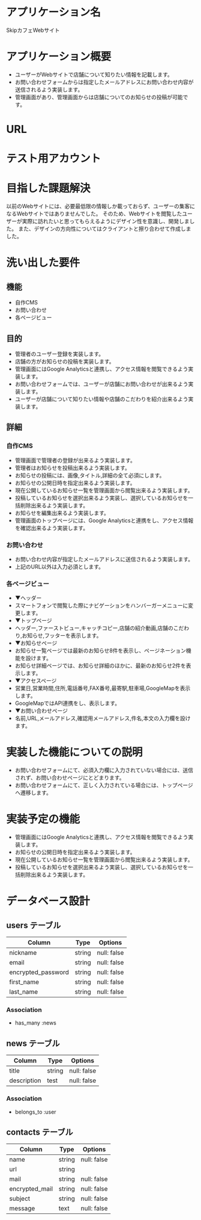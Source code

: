 # アプリケーション名

SkipカフェWebサイト


# アプリケーション概要

- ユーザーがWebサイトで店舗について知りたい情報を記載します。
- お問い合わせフォームからは指定したメールアドレスにお問い合わせ内容が送信されるよう実装します。
- 管理画面があり、管理画面からは店舗についてのお知らせの投稿が可能です。


# URL


# テスト用アカウント


# 目指した課題解決

以前のWebサイトには、必要最低限の情報しか載っておらず、ユーザーの集客になるWebサイトではありませんでした。
そのため、Webサイトを閲覧したユーザーが実際に訪れたいと思ってもらえるようにデザイン性を意識し、開発しました。
また、デザインの方向性についてはクライアントと擦り合わせて作成しました。


# 洗い出した要件

## 機能

- 自作CMS
- お問い合わせ
- 各ページビュー

## 目的
- 管理者のユーザー登録を実装します。
- 店舗の方がお知らせの投稿を実装します。
- 管理画面にはGoogle Analyticsと連携し、アクセス情報を閲覧できるよう実装します。
- お問い合わせフォームでは、ユーザーが店舗にお問い合わせが出来るよう実装します。
- ユーザーが店舗について知りたい情報や店舗のこだわりを紹介出来るよう実装します。

## 詳細

### 自作CMS

- 管理画面で管理者の登録が出来るよう実装します。
- 管理者はお知らせを投稿出来るよう実装します。
- お知らせの投稿には、画像,タイトル,詳細の全て必須にします。
- お知らせの公開日時を指定出来るよう実装します。
- 現在公開しているお知らせ一覧を管理画面から閲覧出来るよう実装します。
- 投稿しているお知らせを選択出来るよう実装し、選択しているお知らせを一括削除出来るよう実装します。
- お知らせを編集出来るよう実装します。
- 管理画面のトップページには、Google Analyticsと連携をし、アクセス情報を確認出来るよう実装します。

### お問い合わせ

- お問い合わせ内容が指定したメールアドレスに送信されるよう実装します。
- 上記のURL以外は入力必須とします。

### 各ページビュー

- ▼ヘッダー
- スマートフォンで閲覧した際にナビゲーションをハンバーガーメニューに変更します。
- ▼トップページ
- ヘッダー,ファーストビュー,キャッチコピー,店舗の紹介動画,店舗のこだわり,お知らせ,フッターを表示します。
- ▼お知らせページ
- お知らせ一覧ページでは最新のお知らせ8件を表示し、ページネーション機能を設けます。
- お知らせ詳細ページでは、お知らせ詳細のほかに、最新のお知らせ2件を表示します。
- ▼アクセスページ
- 営業日,営業時間,住所,電話番号,FAX番号,最寄駅,駐車場,GoogleMapを表示します。
- GoogleMapではAPI連携をし、表示します。
- ▼お問い合わせページ
- 名前,URL,メールアドレス,確認用メールアドレス,件名,本文の入力欄を設けます。


# 実装した機能についての説明
- お問い合わせフォームにて、必須入力欄に入力されていない場合には、送信されず、お問い合わせページにとどまります。
- お問い合わせフォームにて、正しく入力されている場合には、トップページへ遷移します。


# 実装予定の機能
- 管理画面にはGoogle Analyticsと連携し、アクセス情報を閲覧できるよう実装します。
- お知らせの公開日時を指定出来るよう実装します。
- 現在公開しているお知らせ一覧を管理画面から閲覧出来るよう実装します。
- 投稿しているお知らせを選択出来るよう実装し、選択しているお知らせを一括削除出来るよう実装します。


# データベース設計

## users テーブル

| Column             | Type     | Options     |
| ------------------ | -------- | ----------- |
| nickname           | string   | null: false |
| email              | string   | null: false |
| encrypted_password | string   | null: false |
| first_name         | string   | null: false |
| last_name          | string   | null: false |

### Association

- has_many :news

## news テーブル

| Column      | Type   | Options     |
| ----------- | ------ | ----------- |
| title       | string | null: false |
| description | test   | null: false |

### Association

- belongs_to :user

## contacts テーブル

| Column         | Type   | Options                        |
| -------------- | ------ | ------------------------------ |
| name           | string | null: false                    |
| url            | string |                                |
| mail           | string | null: false                    |
| encrypted_mail | string | null: false                    |
| subject        | string | null: false                    |
| message        | text   | null: false                    |